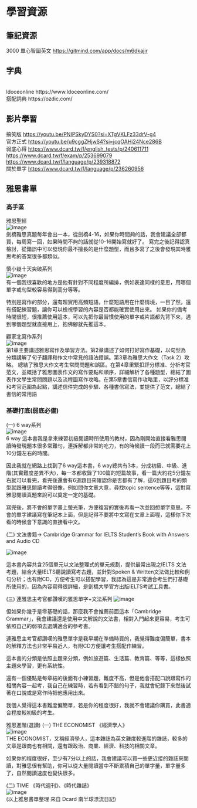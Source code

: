 #  學習資源
## 筆記資源

3000 單心智圖英文 https://gitmind.com/app/docs/m6dkajir

## 字典
<br>
ldoceonline https://www.ldoceonline.com/
<br>
搭配詞典 https://ozdic.com/

## 影片學習

搞笑版 https://youtu.be/PNIPSkyDYS0?si=XTgVKLFz33drV-g4 
<br>
官方正式 https://youtu.be/u9cggZHjwS4?si=jcqOAHi24Nce286B
<br>
弱底心得 https://www.dcard.tw/f/english_tests/p/240611711
<br>
https://www.dcard.tw/f/exam/p/253699079
<br>
https://www.dcard.tw/f/language/p/239318872
<br>
關於單字
https://www.dcard.tw/f/language/p/236260956

## 雅思書單

### 高手區

雅思聖經
<br>
![image](https://github.com/PicassoEason/learning_note/assets/87004138/026f1c96-4032-40af-9230-d81fc752eb57)
<br>
劍橋雅思真題每年會出一本，從劍橋4-16，如果你時間夠的話，我會建議全部都買，每周寫一回，如果時間不夠的話就從10-16開始寫就好了。
寫完之後記得認真檢討，從錯誤中可以發現你最不擅長的是什麼題型，而且多寫了之後會發現其時雅思考的答案很多都類似。

 慎小嶷十天突破系列
 <br>
 ![image](https://github.com/PicassoEason/learning_note/assets/87004138/8250390b-e968-447f-85db-941c7582d31b)
 <br>
有一個我很喜歡的地方是他有針對不同程度所編排，例如表達同樣的意思，用哪個單字或句型較容易得到高分等等。

特別是寫作的部分，還有超實用高頻短語，什麼短語用在什麼情境，一目了然，還有搭配練習題，讓你可以檢視學習的內容是否都能確實使用出來。
如果你的備考時間很短，很推薦使用這本，可以先把你最習慣使用的單字或片語都先背下來，遇到哪個題型就直接用上，抱佛腳就先推這本。

顧家北寫作系列
<br>
![image](https://github.com/PicassoEason/learning_note/assets/87004138/d90ad3ce-c097-432a-bd59-8c2c992be8c0)
<br>
第1章主要講述雅思寫作及學習方法。第2章講述了如何打好寫作基礎，以句型為分類講解了句子翻譯和作文中常見的語法錯誤。第3章為雅思大作文（Task 2）攻略。
總結了雅思大作文考生常問問題和誤區。在第4章里緊扣評分標准、分析考官范文，並概括了雅思圖表作文的寫作要點和順序，詳細解析了各種題型，總結了圖表作文學生常問問題以及流程圖寫作攻略。在第5章書信寫作攻略里，以評分標准和考官范圍為起點，講述信件完成的步驟、各種書信寫法，並提供了范文，總結了書信的常用語

### 基礎打底(弱底必備)
(一) 6 way系列
<br>
![image](https://github.com/PicassoEason/learning_note/assets/87004138/93819101-d668-4b20-8489-773eeeba9175)
<br>
6 way 這本書我是拿來練習初級閱讀時所使用的教材，因為剛開始直接看雅思閱讀時發現題本很多常難句，連拆解都非常的吃力，有的時候讀一段而已就需要花上10分鐘左右的時間。

因此我就在網路上找到了6 way這本書，6 way總共有3本，分成初級、中級、進階(其實難度差異不大)，每一本都收錄了100篇的短篇故事，看一篇大約花5分鐘左右就可以看完，看完後還會有6道題目來確認你是否都有了解，這6到題目考的類型就跟雅思閱讀考得很像，例如問你文章大意，尋找topic sentence等等，這對寫雅思閱讀真題來說可以奠定一定的基礎。
 
寫完後，將不會的單字畫上螢光筆，方便複習的實後再看一次並回想單字意思。不會的單字建議寫在筆記本上面，但是記得不要將中文寫在文章上面喔，這樣你下次看的時候會下意識的直接看中文。

(二) 文法書籍→ Cambridge Grammar for IELTS Student’s Book with Answers and Audio CD

![image](https://github.com/PicassoEason/learning_note/assets/87004138/65b38033-b8f0-45f9-b63f-d73e79b7e126)

這本書內容共含25個單元以文法整理式的單元規劃，提供最常出現之IELTS 文法考題，結合大量IELTS聽說讀寫考古題，並針對Spoken & Written文法做比較和例句分析；也有附CD，方便考生可以搭配學習，我認為這是非常適合考生們打基礎所使用的，因為內容寫得很詳細，是劍橋大學官方出版IELTS考試工具書。

(三) 連雅思主考官都讚嘆的雅思單字+文法系列
![image](https://github.com/PicassoEason/learning_note/assets/87004138/95bf8b7f-4ebd-4f75-b57f-9d71a9ade079)

但如果你幾乎是零基礎的話，那麼我不會推薦前面這本「Cambridge Grammar」，我會建議還是使用中文解說的文法書，相對入門起來更容易，考生可依照自己的弱項去選購適合的參考書。

連雅思主考官都讚嘆的雅思單字是我早期在準備時買的，我覺得難度偏簡單，書本的解釋方法也非常平易近人，有附CD方便讓考生搭配作練習。

這本書的分類是依照主題來分類，例如旅遊篇、生活篇、教育篇、等等，這樣依照主題來學習，更有系統性。

還有一個優點是每章結的後面有小練習題，難度不高，但是他會搭配口說跟寫作的相關內容一起考，我自己在練習時，若有看到不錯的句子，我就會紀錄下來然後試著在口說或是寫作時把他應用出來。

我個人覺得這本書難度偏簡單，若是你的程度很好，我就不會建議你購買，此書適合程度較初級的考生。

雅思進階(選讀)
(一) THE ECONOMIST 《經濟學人》
<br>
![image](https://github.com/PicassoEason/learning_note/assets/87004138/631e3f68-0724-4d1f-864c-9c476ca90774)
<br>
THE ECONOMIST，又稱經濟學人，這本雜誌為英文難度較進階的雜誌，較多的文章是跟商也有相關，還有跟政治、商業、經濟、科技的相關文章。

如果你的程度很好，至少有7分以上的話，我會建議可以買一些更近接的雜誌來閱讀，對雅思很有幫助，你可以從大量閱讀當中不斷累積自己的單字量，單字量多了，自然閱讀速度也變快很多。

(二) TIME 《時代週刊》、《時代雜誌》
<br>
![image](https://github.com/PicassoEason/learning_note/assets/87004138/8430895d-d4d2-4c47-81fb-db590d731214)
<br>
(以上雅思書單整理 來自 Dcard 南半球漂流日記)


